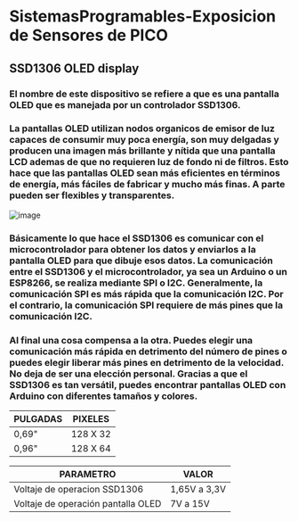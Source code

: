 # SistemasProgramables-Exposicion de Sensores de PICO

## SSD1306 OLED display

### El nombre de este dispositivo se refiere a que es una pantalla OLED que es manejada por un controlador SSD1306.  
### La pantallas OLED utilizan nodos organicos de emisor de luz capaces de consumir muy poca energía, son muy delgadas y producen una imagen más brillante y nítida que una pantalla LCD ademas de que no requieren luz de fondo ni de filtros. Esto hace que las pantallas OLED sean más eficientes en términos de energía, más fáciles de fabricar y mucho más finas. A parte pueden ser flexibles y transparentes.  
![image](https://user-images.githubusercontent.com/61613146/191343485-8f7992f4-4ec2-4890-a258-61345ba67c2e.png)
### Básicamente lo que hace el SSD1306 es comunicar con el microcontrolador para obtener los datos y enviarlos a la pantalla OLED para que dibuje esos datos. La comunicación entre el SSD1306 y el microcontrolador, ya sea un Arduino o un ESP8266, se realiza mediante SPI o I2C. Generalmente, la comunicación SPI es más rápida que la comunicación I2C. Por el contrario, la comunicación SPI requiere de más pines que la comunicación I2C.  
### Al final una cosa compensa a la otra. Puedes elegir una comunicación más rápida en detrimento del número de pines o puedes elegir liberar más pines en detrimento de la velocidad. No deja de ser una elección personal. Gracias a que el SSD1306 es tan versátil, puedes encontrar pantallas OLED con Arduino con diferentes tamaños y colores.  

|PULGADAS                       |PIXELES                      |
|-------------------------------|-----------------------------|
|   0,69"                       |  128 X 32                   |
|   0,96"                       |  128 X 64                   |

|PARAMETRO                         |VALOR                        |
|----------------------------------|-----------------------------|
|Voltaje de operacion SSD1306      |1,65V a 3,3V                 |
|Voltaje de operación pantalla OLED|7V a 15V                     |
